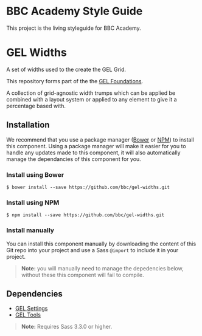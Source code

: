 BBC Academy Style Guide
========

This project is the living styleguide for BBC Academy.

# GEL Widths

A set of widths used to the create the GEL Grid.

This repository forms part of the the [GEL Foundations](https://github.com/bbc/gel-foundations).

A collection of grid-agnostic width trumps which can be applied be combined with a layout system or applied to any element to give it a percentage based with.

## Installation

We recommend that you use a package manager ([Bower](http://bower.io/) or [NPM](https://www.npmjs.org/)) to install this component. Using a package manager will make it easier for you to handle any updates made to this component, it will also automatically manage the dependancies of this component for you.

### Install using Bower

```Shell
$ bower install --save https://github.com/bbc/gel-widths.git
```

### Install using NPM

```Shell
$ npm install --save https://github.com/bbc/gel-widths.git
```

### Install manually

You can install this component manually by downloading the content of this Git repo into your project and use a Sass `@import` to include it in your project.

> **Note:** you will manually need to manage the depedencies below, without these this component will fail to compile.

## Dependencies

- [GEL Settings](https://github.com/bbc/gel-settings)
- [GEL Tools](https://github.com/bbc/gel-tools)

> **Note:** Requires Sass 3.3.0 or higher.
